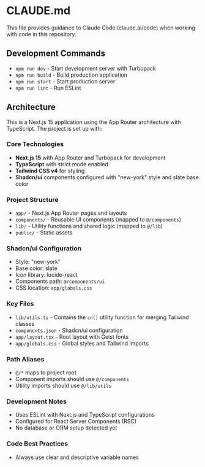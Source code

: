 # CLAUDE.md

This file provides guidance to Claude Code (claude.ai/code) when working with code in this repository.

## Development Commands

- `npm run dev` - Start development server with Turbopack
- `npm run build` - Build production application
- `npm run start` - Start production server
- `npm run lint` - Run ESLint

## Architecture

This is a Next.js 15 application using the App Router architecture with TypeScript. The project is set up with:

### Core Technologies
- **Next.js 15** with App Router and Turbopack for development
- **TypeScript** with strict mode enabled
- **Tailwind CSS v4** for styling
- **Shadcn/ui** components configured with "new-york" style and slate base color

### Project Structure
- `app/` - Next.js App Router pages and layouts
- `components/` - Reusable UI components (mapped to `@/components`)
- `lib/` - Utility functions and shared logic (mapped to `@/lib`)
- `public/` - Static assets

### Shadcn/ui Configuration
- Style: "new-york"
- Base color: slate
- Icon library: lucide-react
- Components path: `@/components/ui`
- CSS location: `app/globals.css`

### Key Files
- `lib/utils.ts` - Contains the `cn()` utility function for merging Tailwind classes
- `components.json` - Shadcn/ui configuration
- `app/layout.tsx` - Root layout with Geist fonts
- `app/globals.css` - Global styles and Tailwind imports

### Path Aliases
- `@/*` maps to project root
- Component imports should use `@/components`
- Utility imports should use `@/lib/utils`

### Development Notes
- Uses ESLint with Next.js and TypeScript configurations
- Configured for React Server Components (RSC)
- No database or ORM setup detected yet

### Code Best Practices
- Always use clear and descriptive variable names